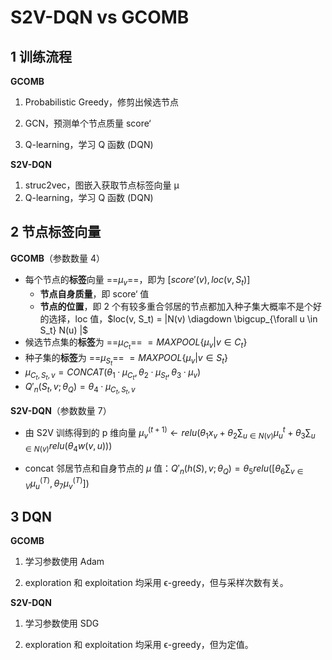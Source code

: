 # S2V-DQN vs GCOMB



## 1 训练流程

**GCOMB**

1. Probabilistic Greedy，修剪出候选节点

2. GCN，预测单个节点质量 score‘

3. Q-learning，学习 Q 函数 (DQN)

**S2V-DQN**

1. struc2vec，图嵌入获取节点标签向量 μ
2. Q-learning，学习 Q 函数 (DQN)



## 2 节点标签向量

**GCOMB**（参数数量 4）

- 每个节点的**标签**向量 ==$\mu_v$==，即为 $[score'(v), loc(v, S_t)]$
  - **节点自身质量**，即 score‘ 值
  - **节点的位置**，即 2 个有较多重合邻居的节点都加入种子集大概率不是个好的选择，loc 值，$loc(v, S_t) = |N(v) \diagdown \bigcup_{\forall u \in S_t} N(u) |$
- 候选节点集的**标签**为 ==$\mu_{C_t}$== $= MAXPOOL\{ \mu_v | v \in C_t\}$
- 种子集的**标签**为 ==$\mu_{S_t}$== $= MAXPOOL\{\mu_v|v \in S_t\}$
- $\mu_{C_t, S_t, v} = CONCAT(\theta_1·\mu_{C_t}, \theta_2·\mu_{S_t}, \theta_3·\mu_v)$
- $Q'_n(S_t, v; \theta_Q) = \theta_4 · \mu_{C_t, S_t, v}$

**S2V-DQN**（参数数量 7）

- 由 S2V 训练得到的 p 维向量 $\mu_v^{(t+1)} \leftarrow relu(\theta_1 x_v + \theta_2 \sum_{u \in N(v)} \mu_u^{t} + \theta_3 \sum_{u \in N(v)} relu(\theta_4w(v, u)))$

- concat 邻居节点和自身节点的 $\mu$ 值：$Q'_n(h(S), v; \theta_Q) = \theta_5 relu([\theta_6 \sum_{v \in V} \mu_u^{(T)}, \theta_7 \mu_v^{(T)}])$

## 3 DQN

**GCOMB**

1. 学习参数使用 Adam 

2. exploration 和 exploitation 均采用 ϵ-greedy，但与采样次数有关。

**S2V-DQN**

1. 学习参数使用 SDG 

2. exploration 和 exploitation 均采用 ϵ-greedy，但为定值。